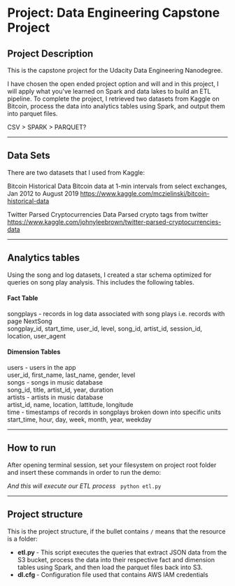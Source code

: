 # Project: Data Engineering Capstone Project

## Project Description
This is the capstone project for the Udacity Data Engineering Nanodegree. 

I have chosen the open ended project option and will and in this project, I will apply what you've learned on Spark and data lakes to build an ETL pipeline. To complete the project, I retrieved two datasets from Kaggle on Bitcoin, process the data into analytics tables using Spark, and output them into parquet files.

CSV > SPARK > PARQUET?

--------------------------------------------

## Data Sets
There are two datasets that I used from Kaggle:

Bitcoin Historical Data
Bitcoin data at 1-min intervals from select exchanges, Jan 2012 to August 2019
https://www.kaggle.com/mczielinski/bitcoin-historical-data

Twitter Parsed Cryptocurrencies Data
Parsed crypto tags from twitter
https://www.kaggle.com/johnyleebrown/twitter-parsed-cryptocurrencies-data

--------------------------------------------

## Analytics tables
Using the song and log datasets, I created a star schema optimized for queries on song play analysis. This includes the following tables.

#### Fact Table

songplays - records in log data associated with song plays i.e. records with page NextSong <br>
songplay_id, start_time, user_id, level, song_id, artist_id, session_id, location, user_agent <br>

#### Dimension Tables

users - users in the app<br>
user_id, first_name, last_name, gender, level<br>
songs - songs in music database<br>
song_id, title, artist_id, year, duration<br>
artists - artists in music database<br>
artist_id, name, location, lattitude, longitude<br>
time - timestamps of records in songplays broken down into specific units<br>
start_time, hour, day, week, month, year, weekday<br>

--------------------------------------------

## How to run
After opening terminal session, set your filesystem on project root folder and  insert these commands in order to run the demo: <br>

<I> And this will execute our ETL process </I>
`` python etl.py``

--------------------------------------------

## Project structure
This is the project structure, if the bullet contains ``/`` means that the resource is a folder:

* <b> etl.py </b> - This script executes the queries that extract JSON data from the S3 bucket, process the data into their respective fact and dimension tables using Spark, and then load the parquet files back into S3.
* <b> dl.cfg </b> - Configuration file used that contains AWS IAM credentials
